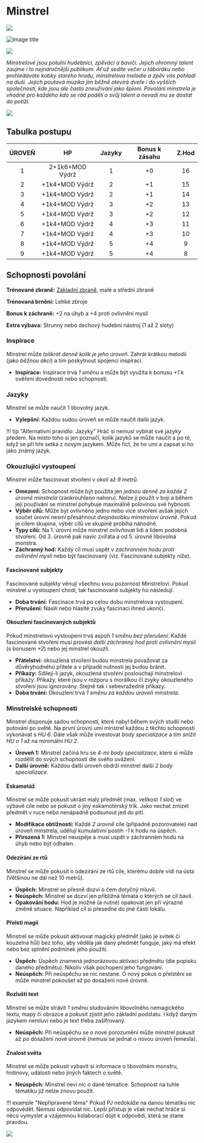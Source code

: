 # Minstrel

<img src="/assets/sep_line.png"/>

![Image title](/assets/OW/classes/Minstrel.png)

<img src="/assets/sep_line.png"/>

*Minstrelové jsou potulní hudebníci, zpěváci a baviči. Jejich ohromný talent zaujme i to nejnáročnější publikum. Ať už sedíte večer u táboráku nebo prohledáváte kobky starého hradu, minstrelova melodie a zpěv vás pohladí na duši. Jejich poutavá muzika jim běžně otevírá dveře i do vyšších společností, kde jsou ale často zneužíváni jako špioni. Povolání minstrela je vhodné pro každého kdo se rád podělí o svůj talent a nevadí mu se dostat do potíží.*

<img src="/assets/sep_line.png"/>

## Tabulka postupu

| ÚROVEŇ |       HP        | Jazyky | Bonus k zásahu | Z.Hod |
| :----: | :-------------: | :----: | :------------: | :---: |
|   1    | 2+1k6+MOD Výdrž |   1    |       +0       |  16   |
|   2    | +1k4+MOD Výdrž  |   2    |       +1       |  15   |
|   3    | +1k4+MOD Výdrž  |   2    |       +1       |  14   |
|   4    | +1k4+MOD Výdrž  |   3    |       +2       |  13   |
|   5    | +1k4+MOD Výdrž  |   3    |       +2       |  12   |
|   6    | +1k4+MOD Výdrž  |   4    |       +3       |  11   |
|   7    | +1k4+MOD Výdrž  |   4    |       +3       |  10   |
|   8    | +1k4+MOD Výdrž  |   5    |       +4       |   9   |
|   9    | +1k4+MOD Výdrž  |   5    |       +4       |   8   |

## Schopnosti povolání

**Trénované zbraně:** [Základní zbraně](/Gear/#zakladni-zbrane), malé a střední zbraně

**Trénovaná brnění:** Lehké zbroje

**Bonus k záchraně:** +2 na úhyb a +4 proti ovlivnění mysli

**Extra výbava:** Strunný nebo dechový hudební nástroj (1 až 2 sloty)

### Inspirace

Minstrel může *tolikrát denně kolik je jeho úroveň*. Zahrát krátkou melodii (jako *běžnou akci*) a tím poskytnout spojenci inspiraci.

- **Inspirace:** Inspirace trvá *1 směnu* a může být využita k bonusu *+1* k ověření dovednosti nebo schopnosti.

### Jazyky

Minstrel se může naučit 1 libovolný jazyk.

- **Vylepšní:** Každou sudou úroveň se může naučit další jazyk.

!!! tip "Alternativní pravidlo: Jazyky"
    Hráč si nemusí vybírat své jazyky předem. Na místo toho si jen poznačí, kolik jazyků se může naučit a po té, když se při hře setká z novým jazykem. Může říct, že ho umí a zapsat si ho jako známý jazyk.

### Okouzlující vystoupení

Minstrel může fascinovat stvoření v okolí až *9 metrů*.

- **Omezení:** Schopnost může být použita jen *jednou denně za každé 2 úrovně minstrela* (zaokrouhleno nahoru). Nelze ji použít v boji a během její používání se minstrel pohybuje maximálně polovinou své hybnosti.
- **Výběr cílů:** Může být ovlivněno jedno nebo více stvoření avšak jejich součet úrovní nesmí přesáhnout *dvojnásobku minstrelovi úrovně*. Pokud je cílem skupina, výběr cílů ve skupině probíhá náhodně.
-  **Typy cílů:** Na 1. úrovni může minstrel ovlivňovat lidi a lidem podobná stvoření. Od 3. úrovně pak navíc zvířata a od 5. úrovně libovolná monstra.
- **Záchranný hod:** Každý cíl musí uspět v *záchranném hodu proti ovlivnění mysli* nebo být fascinovaný (viz. Fascinované subjekty níže).

#### Fascinované subjekty

Fascinované subjekty věnují všechnu svou pozornost Minstrelovi. Pokud minstrel u vystoupení chodí, tak fascinované subjekty ho následují.

- **Doba trvání:** Fascinace trvá po celou dobu minstrelova vystoupení.
- **Přerušení:** Násilí nebo hlasité zvuky fascinaci ihned ukončí.

#### Okouzlení fascinovaných subjektů

Pokud minstrelovo vystoupení trvá aspoň *1 směnu bez přerušení*. Každé fascinované stvoření musí provést *další záchranný hod proti ovlivnění mysli* (s bonusem *+2*) nebo jej minstrel okouzlí.

- **Přátelství:** okouzlená stvoření budou minstrela považovat za důvěryhodného přítele a v případě nutnosti jej budou bránit.
- **Příkazy:** Sdílejí-li jazyk, okouzlená stvoření poslouchají minstrelovi příkazy. Příkazy, které jsou v rozporu s morálkou či zvyky okouzleného stvoření jsou ignorovány. Stejně tak i sebevražedné příkazy.
- **Doba trvání:** Okouzlení trvá *1 směnu za každou úroveň minstrela*.

### Minstrelské schopnosti

Minstrel disponuje sadou schopností, které nabyl během svých studií nebo putování po světě. Na první úrovni umí minstrel každou z těchto schopností vykonávat s *HU 6*. Dále však může investovat *body specializace* a tím *snížit HU o 1* až na minimální *HU 2*.

- **Úroveň 1:** Minstrel začíná hru se *4-mi body specializace*, které si může rozdělit do svých schopností dle svého uvážení.
- **Další úrovně:** Každou další úroveň obdrží minstrel další *2 body specializace*.

#### Eskamotáž

Minstrel se může pokusit ukrást malý předmět (max. velikost *1 slot*) ve výbavě cíle nebo se pokusit o jiný eskamotérský trik. Jako nechat zmizet předmět v ruce nebo nenápadně podsunout jed do pití.

- **Modifikace obtížnosti:** Každé *2 úrovně* cíle (případně pozorovatele) nad úroveň minstrela, udělují kumulativní postih *-1* k hodu na úspěch.
- **Přirozená 1:** Minstrel neuspěje a musí uspět v záchranném hodu na úhyb nebo být odhalen.

#### Odezírání ze rtů

Minstrel se může pokusit o odezírání ze rtů cíle, kterému dobře vidí na ústa (Většinou ne dál než 10 metrů).

- **Úspěch:** Minstrel se přesně dozví o čem dotyčný mluvil.
- **Neúspěch:** Minstrel se dozví jen přibližná témata o kterých se cíl bavil.
- **Opakování hodu:** Hod je možné (a nutné) opakovat jen při výrazné změně situace. Například cíl si přesedne do jiné části lokálu.

#### Přelsti magii

Minstrel se může pokusit aktivovat magický předmět (jako je svitek či kouzelná hůl) bez toho, aby věděla jak daný předmět funguje, jaký má efekt nebo bez splnění podmínek jeho použití.

- **Úspěch:** Úspěch znamená jednorázovou aktivaci předmětu (dle popisku daného předmětu). Nikoliv však pochopení jeho fungování.
- **Neúspěch:** Při neúspěchu se nic nestane. O nový pokus o přelstění se může minstrel pokoušet až po dosažení nové úrovně.

#### Rozlušti text

Minstrel se může strávit *1 směnu* studováním libovolného nemagického textu, mapy či obrazce a pokusit zjistit jeho základní podstatu. I když daným jazykem nemluví nebo je text třeba zašifrovaný.

- **Neúspěch:** Při neúspěchu se o nové porozumění může minstrel pokusit až po dosažení nové úrovně (nemusí se jednat o novou úroveň řemesla).

#### Znalost světa

Minstrel se může pokusit vybavit si informace o libovolném monstru, hrdinovy, události nebo jiných faktech o světě.

- **Neúspěch:** Minstrel neví nic o dané tématice. Schopnost na tuhle tématiku již nelze znovu použít.

!!! example "Nepřipravené téma"
    Pokud PJ nedokáže na danou tématiku nic odpovědět. Nemusí odpovídat nic. Lepší přístup je však nechat hráče si něco vymyslet a vzájemnou kolaborací dojít k odpovědi, která se stane pravdou.

<img src="/assets/sep_line.png"/>
